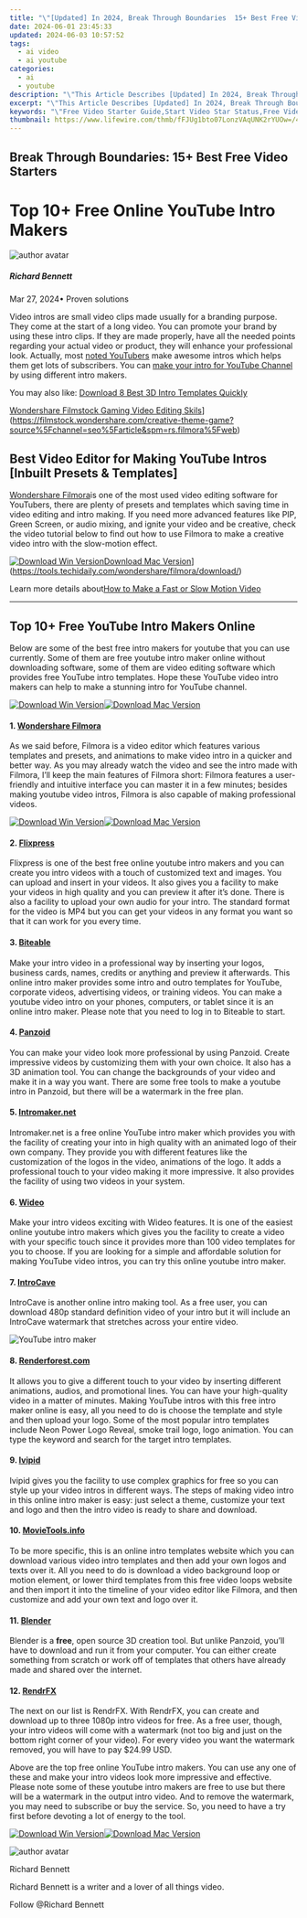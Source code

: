 ```yaml
---
title: "\"[Updated] In 2024, Break Through Boundaries  15+ Best Free Video Starters\""
date: 2024-06-01 23:45:33
updated: 2024-06-03 10:57:52
tags:
  - ai video
  - ai youtube
categories:
  - ai
  - youtube
description: "\"This Article Describes [Updated] In 2024, Break Through Boundaries: 15+ Best Free Video Starters\""
excerpt: "\"This Article Describes [Updated] In 2024, Break Through Boundaries: 15+ Best Free Video Starters\""
keywords: "\"Free Video Starter Guide,Start Video Star Status,Free Video Beginnings,Video Star Tips Free,Boundary-Breaking Content,Video Starting Points,Launching Videos Success\""
thumbnail: https://www.lifewire.com/thmb/fFJUg1bto07LonzVAqUNK2rYUOw=/400x300/filters:no_upscale():max_bytes(150000):strip_icc()/how-to-check-your-vram-5235783-628ab89069614d9faf9e129844a91fcd.jpg
---
```


## Break Through Boundaries: 15+ Best Free Video Starters

# Top 10+ Free Online YouTube Intro Makers

![author avatar](https://images.wondershare.com/filmora/article-images/richard-bennett.jpg)

##### Richard Bennett

 Mar 27, 2024• Proven solutions

Video intros are small video clips made usually for a branding purpose. They come at the start of a long video. You can promote your brand by using these intro clips. If they are made properly, have all the needed points regarding your actual video or product, they will enhance your professional look. Actually, most [noted YouTubers](https://tools.techidaily.com/wondershare/filmora/download/) make awesome intros which helps them get lots of subscribers. You can [make your intro for YouTube Channel](https://tools.techidaily.com/wondershare/filmora/download/) by using different intro makers.

You may also like: [Download 8 Best 3D Intro Templates Quickly](https://tools.techidaily.com/wondershare/filmora/download/)

[Wondershare Filmstock Gaming Video Editing Skils](https://images.wondershare.com/filmora/article-images/learn-gaming-video-editing-skills-banner.png)](https://filmstock.wondershare.com/creative-theme-game?source%5Fchannel=seo%5Farticle&spm=rs.filmora%5Fweb)

## Best Video Editor for Making YouTube Intros \[Inbuilt Presets & Templates\]

[Wondershare Filmora](https://tools.techidaily.com/wondershare/filmora/download/)is one of the most used video editing software for YouTubers, there are plenty of presets and templates which saving time in video editing and intro making. If you need more advanced features like PIP, Green Screen, or audio mixing, and ignite your video and be creative, check the video tutorial below to find out how to use Filmora to make a creative video intro with the slow-motion effect.

[![Download Win Version](https://images.wondershare.com/filmora/guide/download-btn-win.jpg)](https://tools.techidaily.com/wondershare/filmora/download/)[Download Mac Version](https://images.wondershare.com/filmora/guide/download-btn-mac.jpg)](https://tools.techidaily.com/wondershare/filmora/download/)

Learn more details about[How to Make a Fast or Slow Motion Video](https://tools.techidaily.com/wondershare/filmora/download/)

---

## Top 10+ Free YouTube Intro Makers Online

Below are some of the best free intro makers for youtube that you can use currently. Some of them are free youtube intro maker online without downloading software, some of them are video editing software which provides free YouTube intro templates. Hope these YouTube video intro makers can help to make a stunning intro for YouTube channel.

[![Download Win Version](https://images.wondershare.com/filmora/guide/download-btn-win.jpg)](https://tools.techidaily.com/wondershare/filmora/download/)[![Download Mac Version](https://images.wondershare.com/filmora/guide/download-btn-mac.jpg)](https://tools.techidaily.com/wondershare/filmora/download/)

#### 1\. [Wondershare Filmora](https://tools.techidaily.com/wondershare/filmora/download/)

As we said before, Filmora is a video editor which features various templates and presets, and animations to make video intro in a quicker and better way. As you may already watch the video and see the intro made with Filmora, I’ll keep the main features of Filmora short: Filmora features a user-friendly and intuitive interface you can master it in a few minutes; besides making youtube video intros, Filmora is also capable of making professional videos.

[![Download Win Version](https://images.wondershare.com/filmora/guide/download-btn-win.jpg)](https://tools.techidaily.com/wondershare/filmora/download/)[![Download Mac Version](https://images.wondershare.com/filmora/guide/download-btn-mac.jpg)](https://tools.techidaily.com/wondershare/filmora/download/)

#### 2\. [Flixpress](https://flixpress.com/)

Flixpress is one of the best free online youtube intro makers and you can create you intro videos with a touch of customized text and images. You can upload and insert in your videos. It also gives you a facility to make your videos in high quality and you can preview it after it’s done. There is also a facility to upload your own audio for your intro. The standard format for the video is MP4 but you can get your videos in any format you want so that it can work for you every time.

#### 3\. [Biteable](https://biteable.com/templates/intro-video-maker/)

Make your intro video in a professional way by inserting your logos, business cards, names, credits or anything and preview it afterwards. This online intro maker provides some intro and outro templates for YouTube, corporate videos, advertising videos, or training videos. You can make a youtube video intro on your phones, computers, or tablet since it is an online intro maker. Please note that you need to log in to Biteable to start.

#### 4\. [Panzoid](https://panzoid.com/tools)

You can make your video look more professional by using Panzoid. Create impressive videos by customizing them with your own choice. It also has a 3D animation tool. You can change the backgrounds of your video and make it in a way you want. There are some free tools to make a youtube intro in Panzoid, but there will be a watermark in the free plan.

#### 5\. [Intromaker.net](http://www.intromaker.net/services.php)

Intromaker.net is a free online YouTube intro maker which provides you with the facility of creating your into in high quality with an animated logo of their own company. They provide you with different features like the customization of the logos in the video, animations of the logo. It adds a professional touch to your video making it more impressive. It also provides the facility of using two videos in your system.

#### 6\. [Wideo](https://wideo.co/make-video-intro-online/)

Make your intro videos exciting with Wideo features. It is one of the easiest online youtube intro makers which gives you the facility to create a video with your specific touch since it provides more than 100 video templates for you to choose. If you are looking for a simple and affordable solution for making YouTube video intros, you can try this online youtube intro maker.

#### 7\. [IntroCave](https://introcave.com/#all%5Ftemplates)

IntroCave is another online intro making tool. As a free user, you can download 480p standard definition video of your intro but it will include an IntroCave watermark that stretches across your entire video.

![YouTube intro maker ](https://images.wondershare.com/filmora/article-images/introcave-youtube-intro-maker.jpg)

#### 8\. [Renderforest.com](https://www.renderforest.com/intro-maker)

It allows you to give a different touch to your video by inserting different animations, audios, and promotional lines. You can have your high-quality video in a matter of minutes. Making YouTube intros with this free intro maker online is easy, all you need to do is choose the template and style and then upload your logo. Some of the most popular intro templates include Neon Power Logo Reveal, smoke trail logo, logo animation. You can type the keyword and search for the target intro templates.

#### 9\. [Ivipid](http://ivipid.com/)

Ivipid gives you the facility to use complex graphics for free so you can style up your video intros in different ways. The steps of making video intro in this online intro maker is easy: just select a theme, customize your text and logo and then the intro video is ready to share and download.

#### 10\. [MovieTools.info](http://www.movietools.info/free-web-resources.html)

To be more specific, this is an online intro templates website which you can download various video intro templates and then add your own logos and texts over it. All you need to do is download a video background loop or motion element, or lower third templates from this free video loops website and then import it into the timeline of your video editor like Filmora, and then customize and add your own text and logo over it.

#### 11\. [Blender](https://www.blender.org/)

Blender is a **free**, open source 3D creation tool. But unlike Panzoid, you’ll have to download and run it from your computer. You can either create something from scratch or work off of templates that others have already made and shared over the internet.

#### 12\. [RendrFX](https://50wheel.com/rendrfx/)

The next on our list is RendrFX. With RendrFX, you can create and download up to three 1080p intro videos for free. As a free user, though, your intro videos will come with a watermark (not too big and just on the bottom right corner of your video). For every video you want the watermark removed, you will have to pay $24.99 USD.

Above are the top free online YouTube intro makers. You can use any one of these and make your intro videos look more impressive and effective. Please note some of these youtube intro makers are free to use but there will be a watermark in the output intro video. And to remove the watermark, you may need to subscribe or buy the service. So, you need to have a try first before devoting a lot of energy to the tool.

[![Download Win Version](https://images.wondershare.com/filmora/guide/download-btn-win.jpg)](https://tools.techidaily.com/wondershare/filmora/download/)[![Download Mac Version](https://images.wondershare.com/filmora/guide/download-btn-mac.jpg)](https://tools.techidaily.com/wondershare/filmora/download/)

![author avatar](https://images.wondershare.com/filmora/article-images/richard-bennett.jpg)

Richard Bennett

Richard Bennett is a writer and a lover of all things video.

Follow @Richard Bennett
